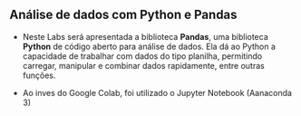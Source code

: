 ## Análise de dados com Python e Pandas

- Neste Labs será apresentada a biblioteca __Pandas__, uma biblioteca __Python__ de código aberto para análise de dados. Ela dá ao Python a capacidade de trabalhar com dados do tipo planilha, permitindo carregar, manipular e combinar dados rapidamente, entre outras funções.

- Ao inves do Google Colab, foi utilizado o Jupyter Notebook (Aanaconda 3) 
